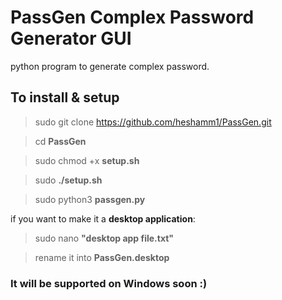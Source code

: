 # PassGen Complex Password Generator GUI
 
python program to generate complex password.



## To install & setup 

> sudo git clone https://github.com/heshamm1/PassGen.git

> cd **PassGen**

> sudo chmod +x **setup.sh** 

> sudo **./setup.sh**

> sudo python3 **passgen.py**


if you want to make it a **desktop application**:

> sudo nano **"desktop app file.txt"**

> rename it into **PassGen.desktop**

### It will be supported on Windows soon :) 
